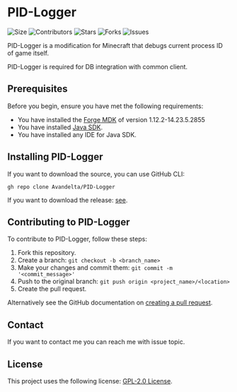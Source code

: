 # PID-Logger

![Size](https://img.shields.io/github/repo-size/Avandelta/PID-Logger)
![Contributors](https://img.shields.io/github/contributors/Avandelta/PID-Logger) 
![Stars](https://img.shields.io/github/stars/Avandelta/PID-Logger?style=social) 
![Forks](https://img.shields.io/github/forks/Avandelta/PID-Logger?style=social) 
![Issues](https://img.shields.io/github/issues/Avandelta/PID-Logger?logo=github&style=social)

PID-Logger is a modification for Minecraft that debugs current process ID of game itself.

PID-Logger is required for DB integration with common client.

## Prerequisites

Before you begin, ensure you have met the following requirements:

- You have installed the [Forge MDK](https://files.minecraftforge.net/maven/net/minecraftforge/forge/index_1.12.2.html) of version 1.12.2-14.23.5.2855
- You have installed [Java SDK](https://www.oracle.com/java/technologies/javase-downloads.html).
- You have installed any IDE for Java SDK.

## Installing PID-Logger

If you want to download the source, you can use GitHub CLI:

`gh repo clone Avandelta/PID-Logger`

If you want to download the release: [see](https://github.com/Avandelta/PID-Logger/releases/latest).

## Contributing to PID-Logger

To contribute to PID-Logger, follow these steps:

1. Fork this repository.
2. Create a branch: `git checkout -b <branch_name>`
3. Make your changes and commit them: `git commit -m '<commit_message>'`
4. Push to the original branch: `git push origin <project_name>/<location>`
5. Create the pull request.

Alternatively see the GitHub documentation on [creating a pull request](https://help.github.com/en/github/collaborating-with-issues-and-pull-requests/creating-a-pull-request).

## Contact

If you want to contact me you can reach me with issue topic.

## License

This project uses the following license: [GPL-2.0 License](https://github.com/Avandelta/PID-Logger/blob/main/LICENSE).